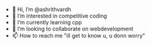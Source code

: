 - 👋 Hi, I’m @ashrithvardh
- 👀 I’m interested in competitive coding
- 🌱 I’m currently learning cpp
- 💞️ I’m looking to collaborate on webdevelopment
- 📫 How to reach me "ill get to know u, u donn worry"

<!---
ashrithvardh/ashrithvardh is a ✨ special ✨ repository because its `README.md` (this file) appears on your GitHub profile.
You can click the Preview link to take a look at your changes.
--->
